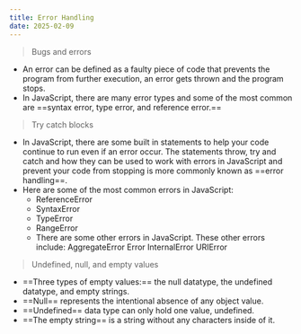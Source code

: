 ```yaml
---
title: Error Handling
date: 2025-02-09
---
```

> Bugs and errors
- An error can be defined as a faulty piece of code that prevents the program from further execution, an error gets thrown and the program stops.
- In JavaScript, there are many error types and some of the most common are ==syntax error, type error, and reference error.==

> Try catch blocks
- In JavaScript, there are some built in statements to help your code continue to run even if an error occur. The statements throw, try and catch and how they can be used to work with errors in JavaScript and prevent your code from stopping is more commonly known as ==error handling==.
- Here are some of the most common errors in JavaScript:
	- ReferenceError
	- SyntaxError
	- TypeError
	- RangeError 
	- There are some other errors in JavaScript. These other errors include: AggregateError Error InternalError URIError

> Undefined, null, and empty values
- ==Three types of empty values:== the null datatype, the undefined datatype, and empty strings.
- ==Null== represents the intentional absence of any object value.
- ==Undefined== data type can only hold one value, undefined.
- ==The empty string== is a string without any characters inside of it.
